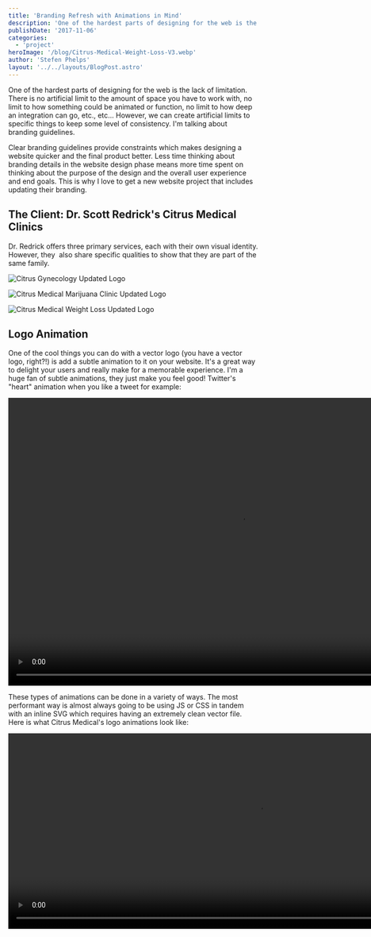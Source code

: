 ```yaml
---
title: 'Branding Refresh with Animations in Mind'
description: 'One of the hardest parts of designing for the web is the lack of limitation. There is no artificial limit to the amount of space you have to work with, no limit to how something could be animated or function'
publishDate: '2017-11-06'
categories:
  - 'project'
heroImage: '/blog/Citrus-Medical-Weight-Loss-V3.webp'
author: 'Stefen Phelps'
layout: '../../layouts/BlogPost.astro'
---
```


One of the hardest parts of designing for the web is the lack of limitation. There is no artificial limit to the amount of space you have to work with, no limit to how something could be animated or function, no limit to how deep an integration can go, etc., etc... However, we can create artificial limits to specific things to keep some level of consistency. I'm talking about branding guidelines.

Clear branding guidelines provide constraints which makes designing a website quicker and the final product better. Less time thinking about branding details in the website design phase means more time spent on thinking about the purpose of the design and the overall user experience and end goals. This is why I love to get a new website project that includes updating their branding.

## The Client: Dr. Scott Redrick's Citrus Medical Clinics

Dr. Redrick offers three primary services, each with their own visual identity. However, they  also share specific qualities to show that they are part of the same family.

![Citrus Gynecology Updated Logo](/blog/Citrus-Gynecology-V2.webp)

![Citrus Medical Marijuana Clinic Updated Logo](/blog/Citrus-Medical-Marijuana-Clinic-V3.webp)

![Citrus Medical Weight Loss Updated Logo](/blog/Citrus-Medical-Weight-Loss-V3.webp)

## Logo Animation

One of the cool things you can do with a vector logo (you have a vector logo, right?!) is add a subtle animation to it on your website. It's a great way to delight your users and really make for a memorable experience. I'm a huge fan of subtle animations, they just make you feel good! Twitter's "heart" animation when you like a tweet for example:

<video width="936" height="580" autoplay loop muted playsinline src="/blog/heart-animation.mp4"></video>

These types of animations can be done in a variety of ways. The most performant way is almost always going to be using JS or CSS in tandem with an inline SVG which requires having an extremely clean vector file. Here is what Citrus Medical's logo animations look like:

<video width="1008" height="394" autoplay loop muted playsinline src="/blog/svg-logo-animation.mp4"></video>
